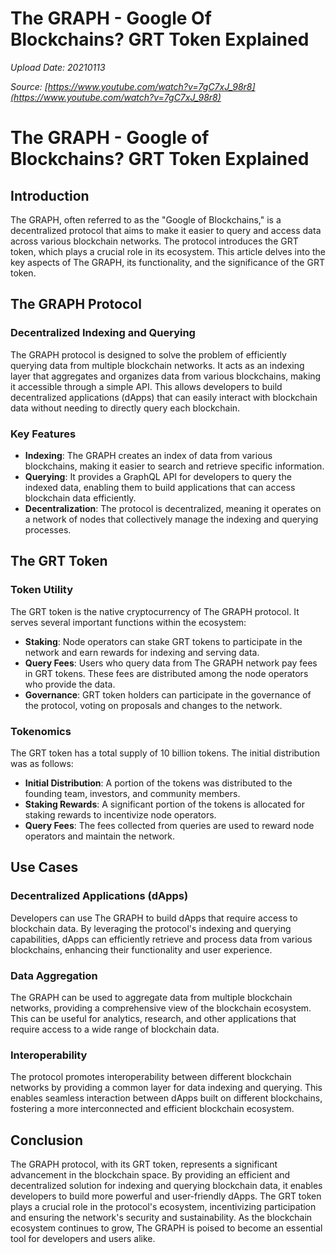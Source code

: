 # The GRAPH - Google Of Blockchains? GRT Token Explained

*Upload Date: 20210113*

*Source: [https://www.youtube.com/watch?v=7gC7xJ_98r8](https://www.youtube.com/watch?v=7gC7xJ_98r8)*

# The GRAPH - Google of Blockchains? GRT Token Explained

## Introduction

The GRAPH, often referred to as the "Google of Blockchains," is a decentralized protocol that aims to make it easier to query and access data across various blockchain networks. The protocol introduces the GRT token, which plays a crucial role in its ecosystem. This article delves into the key aspects of The GRAPH, its functionality, and the significance of the GRT token.

## The GRAPH Protocol

### Decentralized Indexing and Querying

The GRAPH protocol is designed to solve the problem of efficiently querying data from multiple blockchain networks. It acts as an indexing layer that aggregates and organizes data from various blockchains, making it accessible through a simple API. This allows developers to build decentralized applications (dApps) that can easily interact with blockchain data without needing to directly query each blockchain.

### Key Features

- **Indexing**: The GRAPH creates an index of data from various blockchains, making it easier to search and retrieve specific information.
- **Querying**: It provides a GraphQL API for developers to query the indexed data, enabling them to build applications that can access blockchain data efficiently.
- **Decentralization**: The protocol is decentralized, meaning it operates on a network of nodes that collectively manage the indexing and querying processes.

## The GRT Token

### Token Utility

The GRT token is the native cryptocurrency of The GRAPH protocol. It serves several important functions within the ecosystem:

- **Staking**: Node operators can stake GRT tokens to participate in the network and earn rewards for indexing and serving data.
- **Query Fees**: Users who query data from The GRAPH network pay fees in GRT tokens. These fees are distributed among the node operators who provide the data.
- **Governance**: GRT token holders can participate in the governance of the protocol, voting on proposals and changes to the network.

### Tokenomics

The GRT token has a total supply of 10 billion tokens. The initial distribution was as follows:

- **Initial Distribution**: A portion of the tokens was distributed to the founding team, investors, and community members.
- **Staking Rewards**: A significant portion of the tokens is allocated for staking rewards to incentivize node operators.
- **Query Fees**: The fees collected from queries are used to reward node operators and maintain the network.

## Use Cases

### Decentralized Applications (dApps)

Developers can use The GRAPH to build dApps that require access to blockchain data. By leveraging the protocol's indexing and querying capabilities, dApps can efficiently retrieve and process data from various blockchains, enhancing their functionality and user experience.

### Data Aggregation

The GRAPH can be used to aggregate data from multiple blockchain networks, providing a comprehensive view of the blockchain ecosystem. This can be useful for analytics, research, and other applications that require access to a wide range of blockchain data.

### Interoperability

The protocol promotes interoperability between different blockchain networks by providing a common layer for data indexing and querying. This enables seamless interaction between dApps built on different blockchains, fostering a more interconnected and efficient blockchain ecosystem.

## Conclusion

The GRAPH protocol, with its GRT token, represents a significant advancement in the blockchain space. By providing an efficient and decentralized solution for indexing and querying blockchain data, it enables developers to build more powerful and user-friendly dApps. The GRT token plays a crucial role in the protocol's ecosystem, incentivizing participation and ensuring the network's security and sustainability. As the blockchain ecosystem continues to grow, The GRAPH is poised to become an essential tool for developers and users alike.